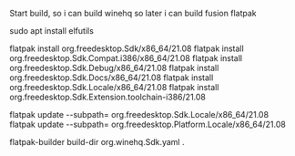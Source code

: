 Start build, so i can build winehq so later i can build fusion flatpak

sudo apt install elfutils

flatpak install org.freedesktop.Sdk/x86_64/21.08
flatpak install org.freedesktop.Sdk.Compat.i386/x86_64/21.08
flatpak install org.freedesktop.Sdk.Debug/x86_64/21.08
flatpak install org.freedesktop.Sdk.Docs/x86_64/21.08
flatpak install org.freedesktop.Sdk.Locale/x86_64/21.08
flatpak install org.freedesktop.Sdk.Extension.toolchain-i386/21.08

flatpak update --subpath= org.freedesktop.Sdk.Locale/x86_64/21.08
flatpak update --subpath=  org.freedesktop.Platform.Locale/x86_64/21.08

flatpak-builder build-dir org.winehq.Sdk.yaml .

